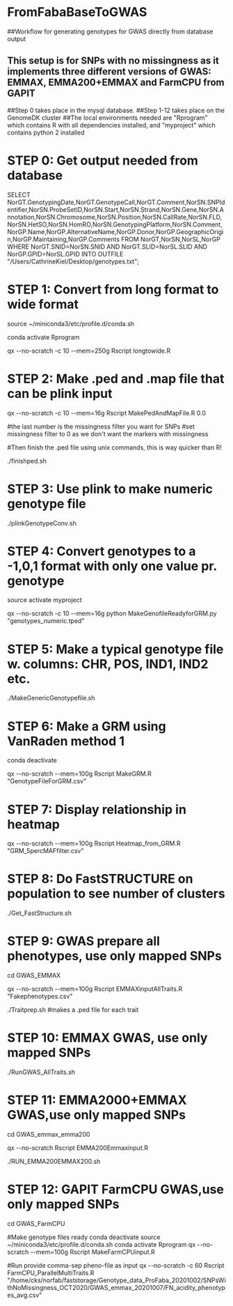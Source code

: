# FromFabaBaseToGWAS

##Workflow for generating genotypes for GWAS directly from database output
## This setup is for SNPs with no missingness as it implements three different versions of GWAS: EMMAX, EMMA200+EMMAX and FarmCPU from GAPIT

##Step 0 takes place in the mysql database.
##Step 1-12 takes place on the GenomeDK cluster
##The local environments needed are "Rprogram" which contains R with all dependencies installed, and "myproject" which contains python 2 installed

# STEP 0: Get output needed from database				       
SELECT NorGT.GenotypingDate,NorGT.GenotypeCall,NorGT.Comment,NorSN.SNPIdentifier,NorSN.ProbeSetID,NorSN.Start,NorSN.Strand,NorSN.Gene,NorSN.Annotation,NorSN.Chromosome,NorSN.Position,NorSN.CallRate,NorSN.FLD,NorSN.HetSO,NorSN.HomRO,NorSN.GenotypingPlatform,NorSN.Comment,NorGP.Name,NorGP.AlternativeName,NorGP.Donor,NorGP.GeographicOrigin,NorGP.Maintaining,NorGP.Comments
FROM NorGT,NorSN,NorSL,NorGP
WHERE NorGT.SNID=NorSN.SNID
AND NorGT.SLID=NorSL.SLID
AND NorGP.GPID=NorSL.GPID
INTO OUTFILE "/Users/CathrineKiel/Desktop/genotypes.txt";


# STEP 1: Convert from long format to wide format

source ~/miniconda3/etc/profile.d/conda.sh

conda activate Rprogram

qx --no-scratch -c 10 --mem=250g Rscript longtowide.R 


# STEP 2: Make .ped and .map file that can be plink input

qx --no-scratch -c 10 --mem=16g Rscript MakePedAndMapFile.R 0.0 

#the last number is the missingness filter you want for SNPs
#set missingness filter to 0 as we don't want the markers with missingness 

#Then finish the .ped file using unix commands, this is way quicker than R!

./finishped.sh


# STEP 3: Use plink to make numeric genotype file 

./plinkGenotypeConv.sh


# STEP 4: Convert genotypes to a -1,0,1 format with only one value pr. genotype   	

source activate myproject

qx --no-scratch -c 10 --mem=16g python MakeGenofileReadyforGRM.py  "genotypes_numeric.tped"


# STEP 5: Make a typical genotype file w. columns: CHR, POS, IND1, IND2 etc.		             

./MakeGenericGenotypefile.sh


# STEP 6: Make a GRM using VanRaden method 1 

conda deactivate

qx --no-scratch --mem=100g Rscript MakeGRM.R "GenotypeFileForGRM.csv"

# STEP 7: Display relationship in heatmap		

qx --no-scratch --mem=100g Rscript Heatmap_from_GRM.R "GRM_5percMAFfilter.csv"


# STEP 8: Do FastSTRUCTURE on population to see number of clusters

./Get_FastStructure.sh

# STEP 9: GWAS prepare all phenotypes, use only mapped SNPs

cd GWAS_EMMAX

qx --no-scratch --mem=100g Rscript EMMAXinputAllTraits.R "Fakephenotypes.csv"

./Traitprep.sh #makes a .ped file for each trait

# STEP 10: EMMAX GWAS, use only mapped SNPs

./RunGWAS_AllTraits.sh   

# STEP 11: EMMA2000+EMMAX GWAS,use only mapped SNPs

cd GWAS_emmax_emma200

qx --no-scratch Rscript EMMA200Emmaxinput.R

./RUN_EMMA200EMMAX200.sh

# STEP 12: GAPIT FarmCPU GWAS,use only mapped SNPs

cd GWAS_FarmCPU

#Make genotype files ready
conda deactivate 
source ~/miniconda3/etc/profile.d/conda.sh
conda activate Rprogram
qx --no-scratch --mem=100g Rscript MakeFarmCPUinput.R 

#Run provide comma-sep pheno-file as input
qx --no-scratch -c 60 Rscript FarmCPU_ParallelMultiTraits.R "/home/cks/norfab/faststorage/Genotype_data_ProFaba_20201002/SNPsWithNoMissingness_OCT2020/GWAS_emmax_20201007/FN_acidity_phenotypes_avg.csv"


